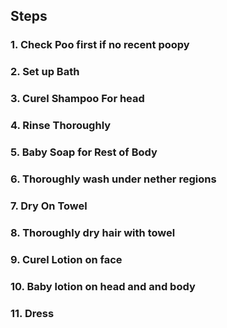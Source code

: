 ## Steps

### 1. Check Poo first if no recent poopy
### 2. Set up Bath
### 3. Curel Shampoo For head
### 4. Rinse Thoroughly
### 5. Baby Soap for Rest of Body
### 6. Thoroughly wash under nether regions
### 7. Dry On Towel
### 8. Thoroughly dry hair with towel
### 9. Curel Lotion on face
### 10. Baby lotion on head and and body
### 11. Dress